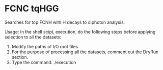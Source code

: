 # FCNC tqHGG
Searches for top FCNH with H decays to diphoton analysis.

Usage:
In the shell scipt, execution, do the following steps before applying selection to all the datasets:
1. Modify the paths of I/O root files.
2. For the purpose of processing all the datasets, comment out the DryRun section.
3. Type the command: ./execution
